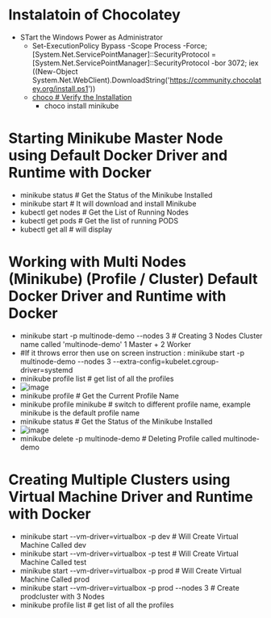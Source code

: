 # Instalatoin of Chocolatey
- STart the Windows Power as  Administrator
  - Set-ExecutionPolicy Bypass -Scope Process -Force; [System.Net.ServicePointManager]::SecurityProtocol = [System.Net.ServicePointManager]::SecurityProtocol -bor 3072; iex ((New-Object System.Net.WebClient).DownloadString('https://community.chocolatey.org/install.ps1'))
  - [choco # Verify the Installation](https://user-images.githubusercontent.com/111234771/202818467-22a26a41-ab84-4e91-8b5b-441c172b4479.png)
    - choco install minikube

# Starting Minikube Master Node using Default Docker Driver and Runtime with Docker
- minikube status # Get the Status of the Minikube Installed
- minikube start # It will download and install Minikube
- kubectl get nodes # Get the List of Running Nodes
- kubectl get pods # Get the list of running PODS
- kubectl get all # will display 

# Working with Multi Nodes (Minikube) (Profile / Cluster) Default Docker Driver and Runtime with Docker
- minikube start -p multinode-demo --nodes 3 # Creating 3 Nodes Cluster name called 'multinode-demo' 1 Master + 2 Worker
- \#If it throws error then use on screen instruction : minikube start -p multinode-demo --nodes 3 --extra-config=kubelet.cgroup-driver=systemd 
- minikube profile list # get list of all the profiles
- ![image](https://user-images.githubusercontent.com/111234771/202845310-8fb236f9-27a0-400c-a12b-3d8f07185dfd.png)
- minikube profile # Get the Current Profile Name
- minikube profile minikube # switch to different profile name, example minikube is the default profile name
- minikube status # Get the Status of the Minikube Installed
- ![image](https://user-images.githubusercontent.com/111234771/202845359-4680966d-3636-41d1-8f11-2ae6da6a081e.png)
- minikube delete -p multinode-demo # Deleting Profile called multinode-demo

# Creating Multiple Clusters using Virtual Machine Driver and Runtime with Docker
- minikube start --vm-driver=virtualbox -p dev # Will Create Virtual Machine Called dev
- minikube start --vm-driver=virtualbox -p test # Will Create Virtual Machine Called test
- minikube start --vm-driver=virtualbox -p prod # Will Create Virtual Machine Called prod
- minikube start --vm-driver=virtualbox -p prod --nodes 3 # Create prodcluster with 3 Nodes 
- minikube profile list # get list of all the profiles
